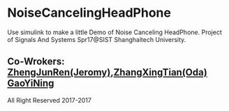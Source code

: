 # NoiseCancelingHeadPhone
Use simulink to make a little Demo of Noise Canceling HeadPhone. Project of Signals And Systems Spr17@SIST Shanghaitech University.



## Co-Wrokers: [ZhengJunRen(Jeromy)](mailto:zhengjr@shanghaitech.edu.cn),[ZhangXingTian(Oda)](mailto:zhangxt@shanghaitech.edu.cn) [GaoYiNing](mailto:gaoyn@shanghaitech.edu.cn)


All Right Reserved 2017-2017
